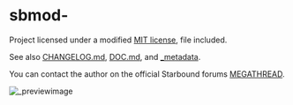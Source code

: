# sbmod-

Project licensed under a modified [MIT license], file included.

See also [CHANGELOG.md], [DOC.md], and [_metadata].

You can contact the author on the official Starbound forums [MEGATHREAD].

![_previewimage]

[MIT license]: LICENSE
[CHANGELOG.md]: CHANGELOG.md
[DOC.md]: DOC.md
[_metadata]: _metadata
[MEGATHREAD]: http://community.playstarbound.com/threads/124193/
[_previewimage]: https://github.com/IsaacHart/sbmod-rwcfix/blob/master/_previewimage
